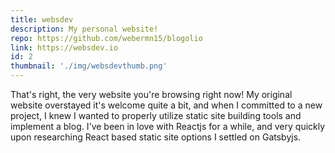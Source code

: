 ```yaml
---
title: websdev
description: My personal website!
repo: https://github.com/webermn15/blogolio
link: https://websdev.io
id: 2
thumbnail: './img/websdevthumb.png'
---
```


That's right, the very website you're browsing right now! My original website overstayed it's welcome quite a bit, and when I committed to a new project, I knew I wanted to properly utilize static site building tools and implement a blog. I've been in love with Reactjs for a while, and very quickly upon researching React based static site options I settled on Gatsbyjs. 

